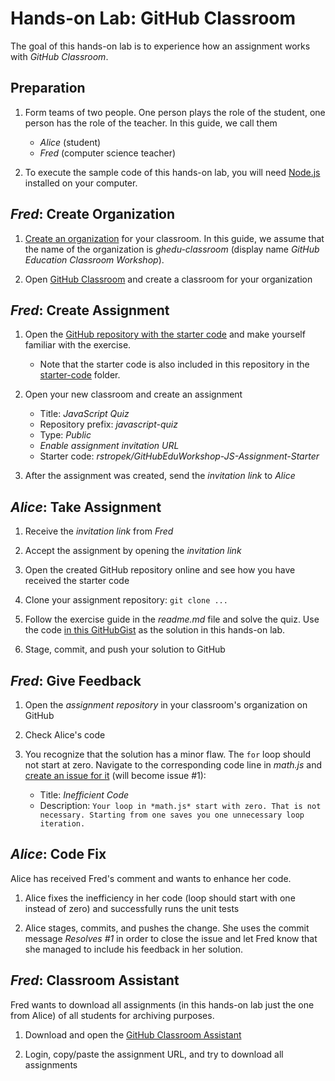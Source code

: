 # Hands-on Lab: GitHub Classroom

The goal of this hands-on lab is to experience how an assignment works with *GitHub Classroom*.

## Preparation

1. Form teams of two people. One person plays the role of the student, one person has the role of the teacher. In this guide, we call them
    * *Alice* (student)
    * *Fred* (computer science teacher)

1. To execute the sample code of this hands-on lab, you will need [Node.js](https://nodejs.org/en/) installed on your computer.

## *Fred*: Create Organization

1. [Create an organization](https://help.github.com/articles/creating-a-new-organization-from-scratch/) for your classroom. In this guide, we assume that the name of the organization is *ghedu-classroom* (display name *GitHub Education Classroom Workshop*).

1. Open [GitHub Classroom](https://classroom.github.com/) and create a classroom for your organization

## *Fred*: Create Assignment

1. Open the [GitHub repository with the starter code](https://github.com/rstropek/GitHubEduWorkshop-JS-Assignment-Starter) and make yourself familiar with the exercise.
    * Note that the starter code is also included in this repository in the [starter-code](starter-code) folder.

1. Open your new classroom and create an assignment
    * Title: *JavaScript Quiz*
    * Repository prefix: *javascript-quiz*
    * Type: *Public*
    * *Enable assignment invitation URL*
    * Starter code: *rstropek/GitHubEduWorkshop-JS-Assignment-Starter*

1. After the assignment was created, send the *invitation link* to *Alice*

## *Alice*: Take Assignment

1. Receive the *invitation link* from *Fred*

1. Accept the assignment by opening the *invitation link*

1. Open the created GitHub repository online and see how you have received the starter code

1. Clone your assignment repository: `git clone ...`

1. Follow the exercise guide in the *readme.md* file and solve the quiz. Use the code [in this GitHubGist](https://gist.github.com/rstropek/3f46a89db695baecba14613f70c03ac4) as the solution in this hands-on lab.

1. Stage, commit, and push your solution to GitHub

## *Fred*: Give Feedback

1. Open the *assignment repository* in your classroom's organization on GitHub

1. Check Alice's code

1. You recognize that the solution has a minor flaw. The `for` loop should not start at zero. Navigate to the corresponding code line in *math.js* and [create an issue for it](https://help.github.com/articles/opening-an-issue-from-code/) (will become issue #1):
    * Title: *Inefficient Code*
    * Description: ``Your loop in *math.js* start with zero. That is not necessary. Starting from one saves you one unnecessary loop iteration.``

## *Alice*: Code Fix

Alice has received Fred's comment and wants to enhance her code.

1. Alice fixes the inefficiency in her code (loop should start with one instead of zero) and successfully runs the unit tests

1. Alice stages, commits, and pushes the change. She uses the commit message *Resolves #1* in order to close the issue and let Fred know that she managed to include his feedback in her solution.

## *Fred*: Classroom Assistant

Fred wants to download all assignments (in this hands-on lab just the one from Alice) of all students for archiving purposes.

1. Download and open the [GitHub Classroom Assistant](https://classroom.github.com/assistant/)

1. Login, copy/paste the assignment URL, and try to download all assignments

